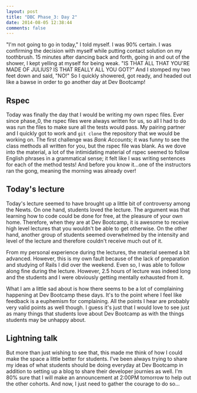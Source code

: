 ```yaml
---
layout: post
title: "DBC Phase_3: Day 2"
date: 2014-08-05 12:38:44
comments: false
---
```


"I'm not going to go in today," I told myself. I was 90% certain. I was confirming the decision with myself while putting contact solution on my toothbrush. 15 minutes after dancing back and forth, going in and out of the shower, I kept yelling at myself for being weak. "IS THAT ALL THAT YOU'RE MADE OF JULIUS? IS THAT REALLY ALL YOU GOT?" And I stomped my two feet down and said, "NO!" So I quickly showered, got ready, and headed out like a bawse in order to go another day at Dev Bootcamp!

## Rspec

Today was finally the day that I would be writing my own rspec files. Ever since phase_0, the rspec files were always written for us, so all I had to do was run the files to make sure all the tests would pass. My pairing partner and I quickly got to work and ```git clone``` the repository that we would be working on. The first challenge was *Bank Accounts*; it was funny to see the class methods all written for you, but the rspec file was blank. As we dove into the material, a lot of the intimidating material of rspec seemed to follow English phrases in a grammatical sense; it felt like I was writing sentences for each of the method tests! And before you know it...one of the instructors ran the gong, meaning the morning was already over!

## Today's lecture

Today's lecture seemed to have brought up a little bit of controversy among the Newts. On one hand, students loved the lecture. The argument was that learning how to code could be done for free, at the pleasure of your own home. Therefore, when they are at Dev Bootcamp, it is awesome to receive high level lectures that you wouldn't be able to get otherwise. On the other hand, another group of students seemed overwhelmed by the intensity and level of the lecture and therefore couldn't receive much out of it.

From my personal experience during the lectures, the material seemed a bit advanced. However, this is my own fault because of the lack of preparation and studying of Rails I did over the weekend. Even so, I was able to follow along fine during the lecture. However, 2.5 hours of lecture was indeed long and the students and I were obviously getting mentally exhausted from it.

What I am a little sad about is how there seems to be a lot of complaining happening at Dev Bootcamp these days. It's to the point where I feel like feedback is a euphemism for complaining. All the points I hear are probably very valid points as well though. I guess it's just that I would love to see just as many things that students love about Dev Bootcamp as with the things students may be unhappy about. 


## Lightning talk

But more than just wishing to see that, this made me think of how I could make the space a little better for students. I've been always trying to share my ideas of what students should be doing everyday at Dev Bootcamp in addition to setting up a blog to share their developer journies as well. I'm 80% sure that I will make an announcement at 2:00PM tomorrow to help out the other cohorts. And now, I just need to gather the courage to do so...